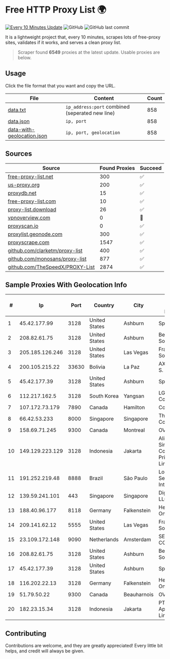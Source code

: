 
# Free HTTP Proxy List 🌍

[![Every 10 Minutes Update](https://github.com/mertguvencli/http-proxy-list/actions/workflows/main.yml/badge.svg?branch=main)](https://github.com/mertguvencli/http-proxy-list/actions/workflows/main.yml)
![GitHub](https://img.shields.io/github/license/mertguvencli/http-proxy-list)
![GitHub last commit](https://img.shields.io/github/last-commit/mertguvencli/http-proxy-list)

It is a lightweight project that, every 10 minutes, scrapes lots of free-proxy sites, validates if it works, and serves a clean proxy list.


> Scraper found **6549** proxies at the latest update. Usable proxies are below.

## Usage

Click the file format that you want and copy the URL.


|File|Content|Count|
|----|-------|-----|
|[data.txt](https://raw.githubusercontent.com/mertguvencli/http-proxy-list/main/proxy-list/data.txt)|`ip_address:port` combined (seperated new line)|858|
|[data.json](https://raw.githubusercontent.com/mertguvencli/http-proxy-list/main/proxy-list/data.json)|`ip, port`|858|
|[data-with-geolocation.json](https://raw.githubusercontent.com/mertguvencli/http-proxy-list/main/proxy-list/data-with-geolocation.json)|`ip, port, geolocation`|858|

## Sources

|Source|Found Proxies|Succeed|
|------|-------------|-------|
|[free-proxy-list.net](https://free-proxy-list.net)|300|✅|
|[us-proxy.org](https://www.us-proxy.org)|200|✅|
|[proxydb.net](http://proxydb.net)|15|✅|
|[free-proxy-list.com](https://free-proxy-list.com/?page=&port=&type%5B%5D=http&type%5B%5D=https&up_time=0&search=Search)|10|✅|
|[proxy-list.download](https://www.proxy-list.download/HTTP)|26|✅|
|[vpnoverview.com](https://vpnoverview.com/privacy/anonymous-browsing/free-proxy-servers)|0|🚫|
|[proxyscan.io](https://www.proxyscan.io)|0|✅|
|[proxylist.geonode.com](https://proxylist.geonode.com/api/proxy-list?limit=300&page=1&sort_by=lastChecked&sort_type=desc&protocols=http,https)|300|✅|
|[proxyscrape.com](https://api.proxyscrape.com/v2/?request=displayproxies&protocol=http&timeout=10000&country=all&ssl=all&anonymity=all)|1547|✅|
|[github.com/clarketm/proxy-list](https://raw.githubusercontent.com/clarketm/proxy-list/master/proxy-list-raw.txt)|400|✅|
|[github.com/monosans/proxy-list](https://raw.githubusercontent.com/monosans/proxy-list/main/proxies/http.txt)|877|✅|
|[github.com/TheSpeedX/PROXY-List](https://raw.githubusercontent.com/TheSpeedX/PROXY-List/master/http.txt)|2874|✅|


## Sample Proxies With Geolocation Info

|#|Ip|Port|Country|City|Internet Service Provider|
|-|--|----|-------|----|-------------------------|
|1|45.42.177.99|3128|United States|Ashburn|Sprint|
|2|208.82.61.75|3128|United States|Ashburn|Bernardi Sounds|
|3|205.185.126.246|3128|United States|Las Vegas|FranTech Solutions|
|4|200.105.215.22|33630|Bolivia|La Paz|AXS Bolivia S. A.|
|5|45.42.177.39|3128|United States|Ashburn|Sprint|
|6|112.217.162.5|3128|South Korea|Yangsan|LG DACOM Corporation|
|7|107.172.73.179|7890|Canada|Hamilton|ColoCrossing|
|8|66.42.53.233|8000|Singapore|Singapore|The Constant Company|
|9|158.69.71.245|9300|Canada|Montreal|OVH SAS|
|10|149.129.223.129|3128|Indonesia|Jakarta|Alibaba.com Singapore E-Commerce Private Limited|
|11|191.252.219.48|8888|Brazil|São Paulo|Locaweb Serviços de Internet S/A|
|12|139.59.241.101|443|Singapore|Singapore|DigitalOcean, LLC|
|13|188.40.96.177|8118|Germany|Falkenstein|Hetzner Online GmbH|
|14|209.141.62.12|5555|United States|Las Vegas|FranTech Solutions|
|15|23.109.172.148|9090|Netherlands|Amsterdam|SERVERS-COM|
|16|208.82.61.75|3128|United States|Ashburn|Bernardi Sounds|
|17|45.42.177.39|3128|United States|Ashburn|Sprint|
|18|116.202.22.13|3128|Germany|Falkenstein|Hetzner Online GmbH|
|19|51.79.50.22|9300|Canada|Beauharnois|OVH SAS|
|20|182.23.15.34|3128|Indonesia|Jakarta|PT Aplikanusa Lintasarta|



## Contributing

Contributions are welcome, and they are greatly appreciated! Every
little bit helps, and credit will always be given.


